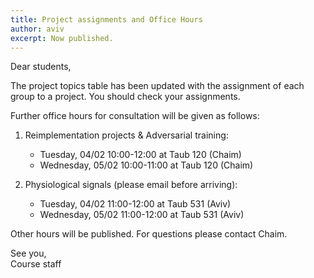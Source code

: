 ```yaml
---
title: Project assignments and Office Hours
author: aviv
excerpt: Now published.
---
```


Dear students,

The project topics table has been updated with the assignment of each group to a
project. You should check your assignments.

Further office hours for consultation will be given as follows:

1. Reimplementation projects & Adversarial training:
    - Tuesday, 04/02 10:00-12:00 at Taub 120 (Chaim)
    - Wednesday, 05/02 10:00-11:00 at Taub 120 (Chaim)

2. Physiological signals (please email before arriving):
    - Tuesday, 04/02 11:00-12:00 at Taub 531 (Aviv)
    - Wednesday, 05/02 11:00-12:00 at Taub 531 (Aviv)


Other hours will be published. For questions please contact Chaim.

See you,<br>
Course staff



